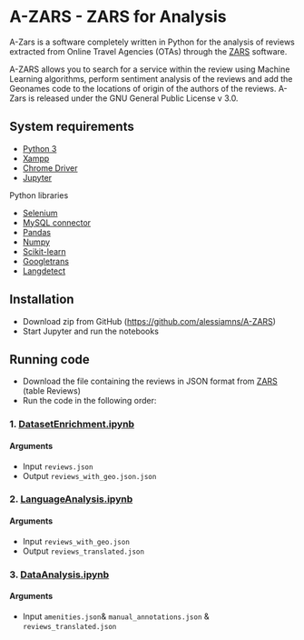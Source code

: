 # A-ZARS - ZARS for Analysis
A-Zars is a software completely written in Python for the analysis of reviews extracted from Online Travel Agencies (OTAs) through the [ZARS](https://github.com/alessiamns/ZARS) software. 

A-ZARS allows you to search for a service within the review using Machine Learning algorithms, perform sentiment analysis of the reviews and add the Geonames code to the locations of origin of the authors of the reviews. A-Zars is released under the GNU General Public License v 3.0.

## System requirements

* [Python 3](https://www.python.org/downloads/)
* [Xampp](https://www.apachefriends.org/download.html)
* [Chrome Driver](https://chromedriver.chromium.org/)
* [Jupyter](https://jupyter.org/)

Python libraries

* [Selenium](https://www.selenium.dev/downloads/)
* [MySQL connector](https://www.mysql.com/it/products/connector/)
* [Pandas](https://pandas.pydata.org/)
* [Numpy](https://numpy.org/)
* [Scikit-learn](https://scikit-learn.org/)
* [Googletrans](https://py-googletrans.readthedocs.io/en/latest/)
* [Langdetect](https://pypi.org/project/langdetect/)

## Installation

* Download zip from GitHub (https://github.com/alessiamns/A-ZARS) 
* Start Jupyter and run the notebooks

## Running code

* Download the file containing the reviews in JSON format from [ZARS](https://github.com/alessiamns/A-ZARS) (table Reviews)
* Run the code in the following order:

### 1. [DatasetEnrichment.ipynb](DatasetEnrichment.ipynb)

#### Arguments
- Input `reviews.json`
- Output `reviews_with_geo.json.json`

### 2. [LanguageAnalysis.ipynb](LanguageAnalysis.ipynb)

#### Arguments
- Input `reviews_with_geo.json`
- Output `reviews_translated.json`

### 3. [DataAnalysis.ipynb](DataAnalysis.ipynb)

#### Arguments
- Input `amenities.json`& `manual_annotations.json` & `reviews_translated.json`


